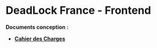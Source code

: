 # DeadLock France - Frontend

**Documents conception :**

- **[Cahier des Charges](docs/concept/CDC.md)**

